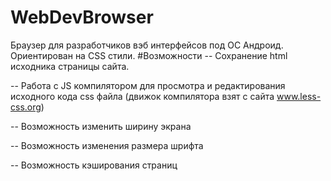 # WebDevBrowser
Браузер для разработчиков вэб интерфейсов под ОС Андроид. Ориентирован на CSS стили. 
#Возможности
-- Сохранение html исходника страницы сайта.

-- Работа с JS компилятором для просмотра и редактирования исходного кода css файла (движок компилятора взят с сайта www.less-css.org)

-- Возможность изменить ширину экрана

-- Возможность изменения размера шрифта

-- Возможность кэширования страниц   
